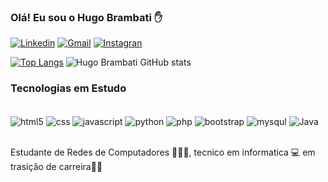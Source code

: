 ### Olá! Eu sou o Hugo Brambati ✋

[![Linkedin](https://img.shields.io/badge/LinkedIn-0077B5?style=for-the-badge&logo=linkedin&logoColor=white)](https://www.linkedin.com/in/hugo-brambati/)
[![Gmail](https://img.shields.io/badge/Gmail-D14836?style=for-the-badge&logo=gmail&logoColor=white)](hugobrambatidev@gmail.com)
[![Instagran](https://img.shields.io/badge/Instagram-E4405F?style=for-the-badge&logo=instagram&logoColor=white)](https://www.instagram.com/hugo_brambati/)


[![Top Langs](https://github-readme-stats.vercel.app/api/top-langs/?username=hugobrambati&langs_count=8)](https://github.com/hugobrambati)
![Hugo Brambati GitHub stats](https://github-readme-stats.vercel.app/api?username=hugobrambati&show_icons=true&theme=dracula)

### Tecnologias em Estudo
<div style="display: inline_block"><br/>
    <img align="center" alt="html5" src="https://img.shields.io/badge/HTML5-E34F26?style=for-the-badge&logo=html5&logoColor=white"/>
    <img align="center" alt="css" src="https://img.shields.io/badge/CSS-239120?&style=for-the-badge&logo=css3&logoColor=white"/>
    <img align="center" alt="javascript" src="https://img.shields.io/badge/JavaScript-F7DF1E?style=for-the-badge&logo=javascript&logoColor=black"/>
    <img align="center" alt="python" src="https://img.shields.io/badge/Python-14354C?style=for-the-badge&logo=python&logoColor=white"/>
    <img align="center" alt="php" src="https://img.shields.io/badge/PHP-777BB4?style=for-the-badge&logo=php&logoColor=white"/>
    <img align="center" alt="bootstrap" src="https://img.shields.io/badge/Bootstrap-563D7C?style=for-the-badge&logo=bootstrap&logoColor=white"/>
    <img align="center" alt="mysqul" src="https://img.shields.io/badge/MySQL-00000F?style=for-the-badge&logo=mysql&logoColor=white"/>
    <img align="center" alt="Java" src="https://img.shields.io/badge/Java-ED8B00?style=for-the-badge&logo=java&logoColor=white"/>

</div><br/>

Estudante de Redes de Computadores 👨🏻‍🎓, tecnico em informatica 💻 em trasição de carreira🏃🏻

